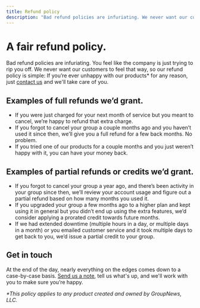 ```yaml
---
title: Refund policy
description: "Bad refund policies are infuriating. We never want our customers to feel that way, so our refund policy is simple: If you're ever unhappy with our products for any reason, we'll take care of you."
---
```


# A fair refund policy.

Bad refund policies are infuriating. You feel like the company is just trying to rip you off. We never want our customers to feel that way, so our refund policy is simple: If you’re ever unhappy with our products\* for any reason, just [contact us](/support) and we'll take care of you.

## Examples of full refunds we’d grant.

- If you were just charged for your next month of service but you meant to cancel, we’re happy to refund that extra charge.
- If you forgot to cancel your group a couple months ago and you haven’t used it since then, we’ll give you a full refund for a few back months. No problem.
- If you tried one of our products for a couple months and you just weren’t happy with it, you can have your money back.

## Examples of partial refunds or credits we’d grant.

- If you forgot to cancel your group a year ago, and there’s been activity in your group since then, we’ll review your account usage and figure out a partial refund based on how many months you used it.
- If you upgraded your group a few months ago to a higher plan and kept using it in general but you didn’t end up using the extra features, we’d consider applying a prorated credit towards future months.
- If we had extended downtime (multiple hours in a day, or multiple days in a month) or you emailed customer service and it took multiple days to get back to you, we’d issue a partial credit to your group.

## Get in touch

At the end of the day, nearly everything on the edges comes down to a case-by-case basis. [Send us a note](/support), tell us what's up, and we'll work with you to make sure you’re happy.

_\*This policy applies to any product created and owned by GroupNews, LLC._
